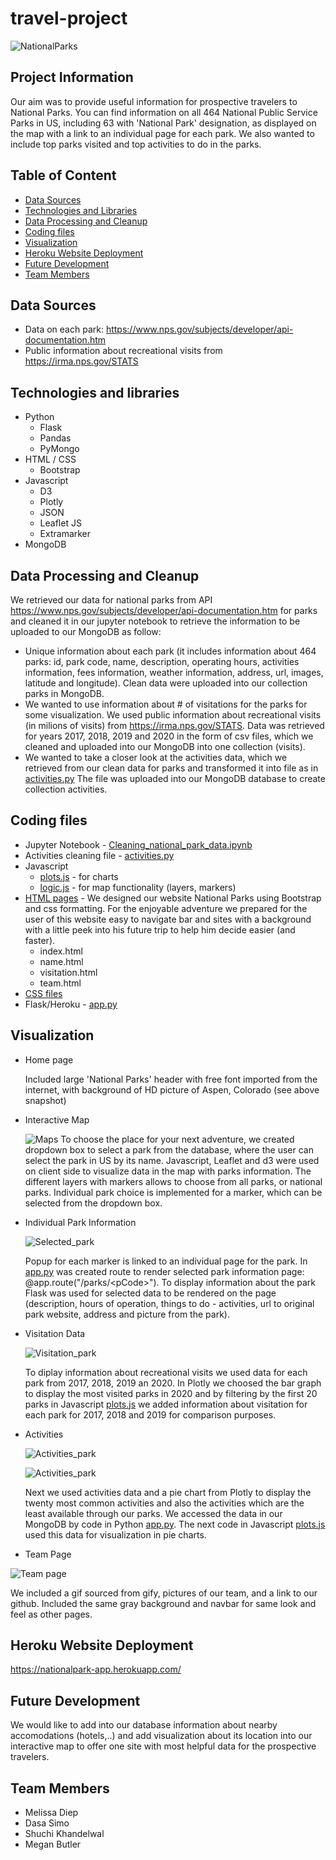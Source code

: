 # travel-project
![NationalParks](/static/img/home_page_v3.PNG)


## Project Information
Our aim was to provide useful information for prospective travelers to National Parks. You can find information on all 464 National Public Service Parks in US,  including 63 with 'National Park' designation, as displayed  on the map with a link to an individual page for each park. We also wanted to include top parks visited and top activities to do in the parks.


## Table of Content
* [Data Sources](#data-sources)
* [Technologies and Libraries](#technologies-and-libraries)
* [Data Processing and Cleanup](#data-processing-and-cleanup)
* [Coding files](#coding-files)  
* [Visualization](#visualization) 
* [Heroku Website Deployment](#heroku-website-deployment)
* [Future Development](#future-development)
* [Team Members](#team-members)

 ## Data Sources     
 * Data on each park: https://www.nps.gov/subjects/developer/api-documentation.htm 
 * Public information about recreational visits from https://irma.nps.gov/STATS

## Technologies and libraries
* Python
  * Flask
  * Pandas
  * PyMongo
* HTML / CSS
  * Bootstrap
* Javascript
  * D3
  * Plotly
  * JSON
  * Leaflet JS
  * Extramarker
* MongoDB

## Data Processing and Cleanup
We retrieved our data for national parks from API https://www.nps.gov/subjects/developer/api-documentation.htm for parks and cleaned it in our jupyter notebook to retrieve the information to be uploaded to our MongoDB as follow:
   * Unique information about each park (it includes information about 464 parks: id, park code, name, description, operating hours, activities information, fees information, weather information, address, url, images, latitude and longitude). Clean data were uploaded into our collection parks in MongoDB.
  * We wanted to use information about # of visitations for the parks for some visualization. We used public information about recreational visits (in milions of visits) from https://irma.nps.gov/STATS. Data was retrieved for years 2017, 2018, 2019 and 2020 in the form of csv files, which we cleaned and uploaded into our MongoDB into one collection (visits).
  * We wanted to take a closer look at the activities data, which we retrieved from our clean data for parks and transformed it into file as in [activities.py](activities.py) The file was uploaded into our MongoDB database to create collection activities.
 
 ## Coding files
   *  Jupyter Notebook - [Cleaning_national_park_data.ipynb](https://github.com/melissadiep94/travel-project/blob/main/jupyter%20notebook/Cleaning_national_park_data.ipynb)
   *  Activities cleaning file - [activities.py](activities.py) 
   *  Javascript
        *  [plots.js](static/js/plots.js) - for charts
        *  [logic.js](https://github.com/melissadiep94/travel-project/blob/main/static/js/logic.js) - for map functionality (layers, markers)
   *  [HTML pages](https://github.com/melissadiep94/travel-project/tree/main/templates) - We designed our website National Parks using Bootstrap and css formatting. For the enjoyable adventure we prepared for the user of this website  easy to navigate bar and sites with a background with a little peek into his future trip to help him decide easier (and faster). 
        *   index.html 
        *   name.html 
        *   visitation.html 
        *   team.html  
   * [CSS files](https://github.com/melissadiep94/travel-project/tree/main/static/css)
   * Flask/Heroku - [app.py](app.py)  
 
 ## Visualization
    
  - Home page
  
    Included large 'National Parks' header with free font imported from the internet, with background of HD picture of Aspen, Colorado (see above snapshot)
  
  - Interactive Map

    ![Maps](/static/img/map_page.png)
      To choose the place for your next adventure, we created dropdown box to select a park from the database, where the user can select the park in US by its name. 
      Javascript, Leaflet and d3 were used on client side to visualize data in the map with parks information. The different layers with markers allows to choose from all parks, or national parks. Individual park choice is implemented for a marker, which can be selected from the dropdown box.


  - Individual Park Information

    ![Selected_park](/static/img/Individual_page.png)


    Popup for each marker is linked to an individual page for the park.  In [app.py](app.py) was created route to render selected park information page: @app.route("/parks/\<pCode>").  To display information about the park Flask was used for selected data to be rendered on the page (description, hours of operation, things to do - activities, url to original park website, address and picture from the park). 
  

  - Visitation Data

    ![Visitation_park](/static/img/visitation_page.png)

    To diplay information about recreational visits we used data for each park from 2017, 2018, 2019 an 2020. In Plotly we choosed the bar graph to display the most visited parks in 2020 and by filtering by the first 20 parks in Javascript [plots.js](static/js/plots.js) we added information about visitation for each park for 2017, 2018 and 2019 for comparison purposes.
  
  - Activities 

    ![Activities_park](/static/img/activities_most_page.png)

    ![Activities_park](/static/img/activities_least_page.png)
 

     Next we used activities data and a pie chart from Plotly to display the twenty most common activities and also the activities which are the least available through our parks.
     We accessed the data in our MongoDB by code in Python [app.py](app.py). The next code in Javascript [plots.js](static/js/plots.js) used this data for visualization in pie charts.

- Team Page

![Team page](/static/img/team_page_v2.PNG) 

We included a gif sourced from gify, pictures of our team, and a link to our github.
Included the same gray background and navbar for same look and feel as other pages.

  ## Heroku Website Deployment
  https://nationalpark-app.herokuapp.com/ 
  
  ## Future Development

   We would like to add into our database information about nearby accomodations (hotels,..) and add visualization about its location into our interactive map to offer one site with most helpful data for the prospective travelers.   
   
   
## Team Members
  * Melissa Diep
  * Dasa Simo
  * Shuchi Khandelwal 
  * Megan Butler
